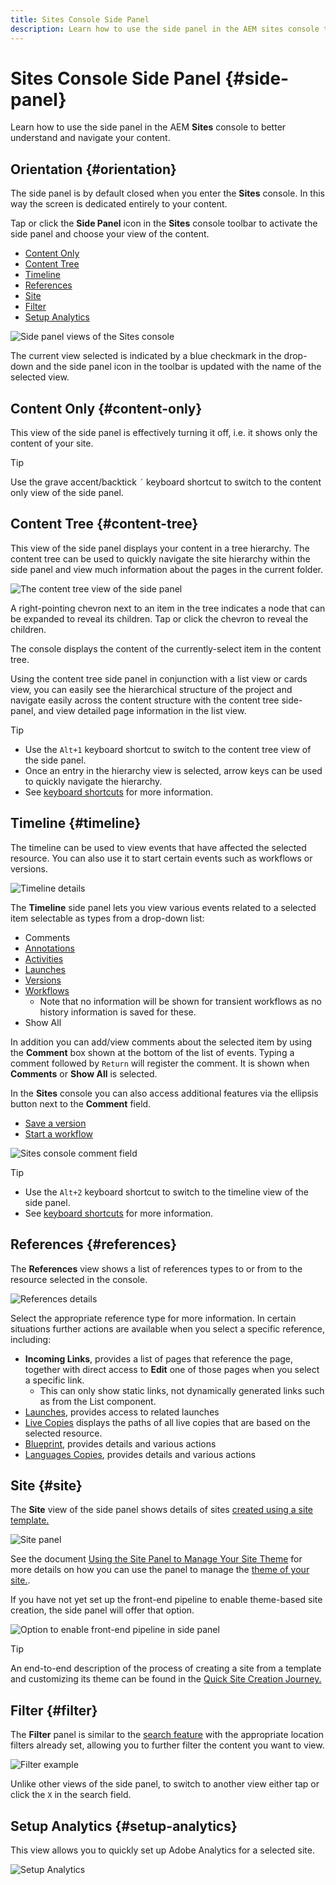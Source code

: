 ```yaml
---
title: Sites Console Side Panel
description: Learn how to use the side panel in the AEM sites console to better understand and navigate your content.
---
```


# Sites Console Side Panel {#side-panel}

Learn how to use the side panel in the AEM **Sites** console to better understand and navigate your content.

## Orientation {#orientation}

The side panel is by default closed when you enter the **Sites** console. In this way the screen is dedicated entirely to your content.

Tap or click the **Side Panel** icon in the **Sites** console toolbar to activate the side panel and choose your view of the content.

* [Content Only](#content-only)
* [Content Tree](#content-tree)
* [Timeline](#timeline)
* [References](#references)
* [Site](#site)
* [Filter](#filter)
* [Setup Analytics](#setup-analytics)

![Side panel views of the Sites console](assets/sites-console-side-panel-views.png)

The current view selected is indicated by a blue checkmark in the drop-down and the side panel icon in the toolbar is updated with the name of the selected view.

## Content Only {#content-only}

This view of the side panel is effectively turning it off, i.e. it shows only the content of your site.

>[!TIP]
>
>Use the grave accent/backtick `´` keyboard shortcut to switch to the content only view of the side panel.

## Content Tree {#content-tree}

This view of the side panel displays your content in a tree hierarchy. The content tree can be used to quickly navigate the site hierarchy within the side panel and view much information about the pages in the current folder.

![The content tree view of the side panel](assets/console-side-panel-content-tree.png)

A right-pointing chevron next to an item in the tree indicates a node that can be expanded to reveal its children. Tap or click the chevron to reveal the children.

The console displays the content of the currently-select item in the content tree.

Using the content tree side panel in conjunction with a list view or cards view, you can easily see the hierarchical structure of the project and navigate easily across the content structure with the content tree side-panel, and view detailed page information in the list view.

>[!TIP]
>
>* Use the `Alt+1` keyboard shortcut to switch to the content tree view of the side panel.
>* Once an entry in the hierarchy view is selected, arrow keys can be used to quickly navigate the hierarchy.
>* See [keyboard shortcuts](/help/sites-cloud/authoring/getting-started/keyboard-shortcuts.md) for more information.

## Timeline {#timeline}

The timeline can be used to view events that have affected the selected resource. You can also use it to start certain events such as workflows or versions.

![Timeline details](/help/sites-cloud/authoring/assets/timeline-detail.png)

The **Timeline** side panel lets you view various events related to a selected item selectable as types from a drop-down list:

* Comments
* [Annotations](/help/sites-cloud/authoring/editor/annotations.md)
* [Activities](/help/sites-cloud/authoring/personalization/activities.md)
* [Launches](/help/sites-cloud/authoring/launches/overview.md)
* [Versions](/help/sites-cloud/authoring/console/page-versions.md)
* [Workflows](/help/sites-cloud/authoring/workflows/overview.md)
  * Note that no information will be shown for transient workflows as no history information is saved for these.<!--With the exception of [transient workflows](/help/sites-developing/workflows.md#transient-workflows) as no history information is saved for these-->
* Show All

In addition you can add/view comments about the selected item by using the **Comment** box shown at the bottom of the list of events. Typing a comment followed by `Return` will register the comment. It is shown when **Comments** or **Show All** is selected.

In the **Sites** console you can also access additional features via the ellipsis button next to the **Comment** field.

* [Save a version](/help/sites-cloud/authoring/console/page-versions.md)
* [Start a workflow](/help/sites-cloud/authoring/workflows/applying.md)

![Sites console comment field](assets/sites-console-comment-ellipsis.png)

>[!TIP]
>
>* Use the `Alt+2` keyboard shortcut to switch to the timeline view of the side panel.
>* See [keyboard shortcuts](/help/sites-cloud/authoring/getting-started/keyboard-shortcuts.md) for more information.

## References {#references}

The **References** view shows a list of references types to or from to the resource selected in the console.

![References details](assets/console-side-panel-references-detail.png)

Select the appropriate reference type for more information. In certain situations further actions are available when you select a specific reference, including:

* **Incoming Links**, provides a list of pages that reference the page, together with direct access to **Edit** one of those pages when you select a specific link.
  * This can only show static links, not dynamically generated links such as from the List component.
* [Launches](/help/sites-cloud/authoring/launches/overview.md), provides access to related launches
* [Live Copies](/help/sites-cloud/administering/msm/overview.md) displays the paths of all live copies that are based on the selected resource.
* [Blueprint](/help/sites-cloud/administering/msm/best-practices.md), provides details and various actions
* [Languages Copies](/help/sites-cloud/administering/translation/managing-projects.md#creating-translation-projects-using-the-references-panel), provides details and various actions

## Site {#site}

The **Site** view of the side panel shows details of sites [created using a site template.](/help/sites-cloud/administering/site-creation/create-site.md)

![Site panel](assets/console-side-panel-site-paenl.png)

See the document [Using the Site Panel to Manage Your Site Theme](/help/sites-cloud/administering/site-creation/site-rail.md) for more details on how you can use the panel to manage the [theme of your site.](/help/sites-cloud/administering/site-creation/site-themes.md).

If you have not yet set up the front-end pipeline to enable theme-based site creation, the side panel will offer that option.

![Option to enable front-end pipeline in side panel](assets/sites-console-side-panel-site.png)

>[!TIP]
>
>An end-to-end description of the process of creating a site from a template and customizing its theme can be found in the [Quick Site Creation Journey.](/help/journey-sites/quick-site/overview.md)

## Filter {#filter}

The **Filter** panel is similar to the [search feature](/help/sites-cloud/authoring/getting-started/search.md) with the appropriate location filters already set, allowing you to further filter the content you want to view.

![Filter example](assets/console-side-panel-filter.png)

Unlike other views of the side panel, to switch to another view either tap or click the `X` in the search field.

## Setup Analytics {#setup-analytics}

This view allows you to quickly set up Adobe Analytics for a selected site.

![Setup Analytics](assets/sites-console-side-panel-setup-analytics.png)
